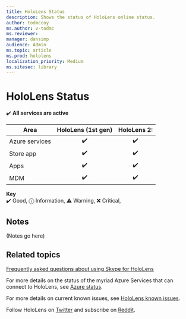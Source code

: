 ```yaml
---
title: HoloLens Status
description: Shows the status of HoloLens online status. 
author: todmccoy
ms.author: v-todmc
ms.reviewer: 
manager: dansimp
audience: Admin
ms.topic: article
ms.prod: hololens
localization_priority: Medium 
ms.sitesec: library
---
```


# HoloLens Status

✔️ **All services are active**

Area|HoloLens (1st gen)|HoloLens 2:
---|:---:|:---:
Azure services|✔️|✔️
Store app|✔️|✔️
Apps|✔️|✔️
MDM|✔️|✔️

**Key**<br/>
✔️ Good, ⓘ Information, ⚠ Warning, ❌ Critical, 

## Notes

(Notes go here)



## Related topics

[Frequently asked questions about using Skype for HoloLens](https://support.skype.com/en/faq/FA34641/frequently-asked-questions-about-using-skype-for-hololens)

For more details on the status of the myriad Azure Services that can connect to HoloLens, see [Azure status](https://azure.microsoft.com/en-us/status/).

For more details on current known issues, see [HoloLens known issues](https://docs.microsoft.com/en-us/windows/mixed-reality/hololens-known-issues).

Follow HoloLens on [Twitter](https://twitter.com/HoloLens) and subscribe on [Reddit](https://www.reddit.com/r/HoloLens/).
